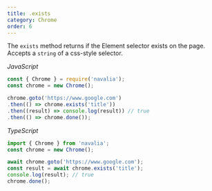 ```yaml
---
title: .exists
category: Chrome
order: 6
---
```


The `exists` method returns if the Element selector exists on the page. Accepts a `string` of a css-style selector.

*JavaScript*
```js
const { Chrome } = require('navalia');
const chrome = new Chrome();

chrome.goto('https://www.google.com')
.then(() => chrome.exists('title'))
.then((result) => console.log(result)) // true
.then(() => chrome.done());
```

*TypeScript*
```ts
import { Chrome } from 'navalia';
const chrome = new Chrome();

await chrome.goto('https://www.google.com');
const result = await chrome.exists('title');
console.log(result); // true
chrome.done();
```
